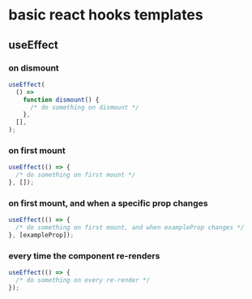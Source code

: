 # basic react hooks templates

## useEffect

### on dismount

```js
useEffect(
  () =>
    function dismount() {
      /* do something on dismount */
    },
  [],
);
```

### on first mount

```js
useEffect(() => {
  /* do something on first mount */
}, []);
```

### on first mount, and when a specific prop changes

```js
useEffect(() => {
  /* do something on first mount, and when exampleProp changes */
}, [exampleProp]);
```


### every time the component re-renders

```js
useEffect(() => {
  /* do something on every re-render */
});
```
